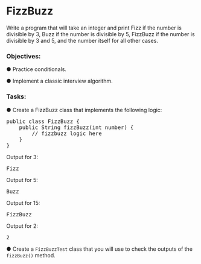<div class="module_description active_lesson_with_video ">
									
<h1 id="fizzbuzz">FizzBuzz</h1>
<p>Write a program that will take an integer and print Fizz if the number is divisible by 3, Buzz if the number is divisible by 5, FizzBuzz if the number is divisible by 3 and 5, and the number itself for all other cases.</p>
<h3 id="objectives">Objectives:</h3>
<p>● Practice conditionals.</p>
<p>● Implement a classic interview algorithm.</p>
<h3 id="tasks">Tasks:</h3>
<p>● Create a FizzBuzz class that implements the following logic:</p>
<pre data-language="java" class="rainbow"><span class="keyword from-rainbow">public</span> <span class="keyword from-rainbow">class</span> <span class="entity class from-rainbow">FizzBuzz</span> {
    <span class="keyword from-rainbow">public</span> <span class="entity class from-rainbow">String</span> fizzBuzz(<span class="keyword from-rainbow">int</span> number) {
        <span class="comment from-rainbow">// fizzbuzz logic here</span>
    }
}
</pre>
<p>Output for 3:<br></p>
<pre data-language="terminal" class="rainbow">Fizz</pre>
<p>Output for 5:<br></p>
<pre data-language="terminal" class="rainbow">Buzz</pre>
<p>Output for 15:<br></p>
<pre data-language="terminal" class="rainbow">FizzBuzz</pre>
<p>Output for 2:<br></p>
<pre data-language="terminal" class="rainbow"><span class="constant numeric from-rainbow">2</span></pre>
<p>● Create a <code>FizzBuzzTest</code> class that you will use to check the outputs of the <code>fizzBuzz()</code> method.</p>

</div>
